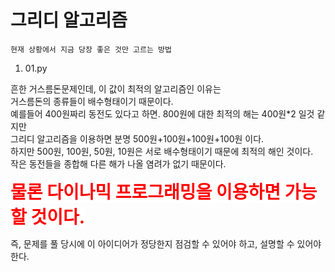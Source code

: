 # 그리디 알고리즘

`현재 상황에서 지금 당장 좋은 것만 고르는 방법`

1. 01.py

흔한 거스름돈문제인데, 이 값이 최적의 알고리즘인 이유는<br>
거스름돈의 종류들이 배수형태이기 때문이다.<br>
예를들어 400원짜리 동전도 있다고 하면. 800원에 대한 최적의 해는 400원\*2 일것 같지만<br>
그리디 알고리즘을 이용하면 분명 500원+100원+100원+100원 이다.<br>
하지만 500원, 100원, 50원, 10원은 서로 배수형태이기 때문에 최적의 해인 것이다.<br>
작은 동전들을 종합해 다른 해가 나올 염려가 없기 때문이다.

<span style="color:red;background-color:white;font-size:2em;font-weight:bold">
물론 다이나믹 프로그래밍을 이용하면 가능할 것이다.
</span>

즉, 문제를 풀 당시에 이 아이디어가 정당한지 점검할 수 있어야 하고, 설명할 수 있어야 한다.
